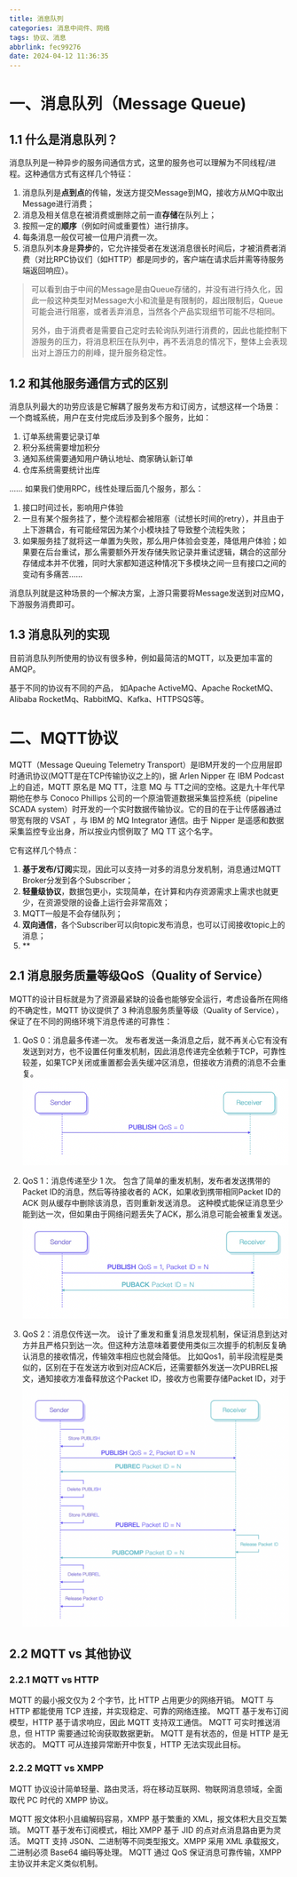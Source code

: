 ```yaml
---
title: 消息队列
categories: 消息中间件、网络
tags: 协议、消息
abbrlink: fec99276
date: 2024-04-12 11:36:35
---
```

 # 一、消息队列（Message Queue)
## 1.1 什么是消息队列？
消息队列是一种异步的服务间通信方式，这里的服务也可以理解为不同线程/进程。这种通信方式有这样几个特征：
1. 消息队列是**点到点**的传输，发送方提交Message到MQ，接收方从MQ中取出Message进行消费；
2. 消息及相关信息在被消费或删除之前一直**存储**在队列上；
3. 按照一定的**顺序**（例如时间或重要性）进行排序。
4. 每条消息一般仅可被一位用户消费一次。
5. 消息队列本身是**异步**的，它允许接受者在发送消息很长时间后，才被消费者消费（对比RPC协议们（如HTTP）都是同步的，客户端在请求后并需等待服务端返回响应）。

>可以看到由于中间的Message是由Queue存储的，并没有进行持久化，因此一般这种类型对Message大小和流量是有限制的，超出限制后，Queue可能会进行阻塞，或者丢弃消息，当然各个产品实现细节可能不尽相同。
>
> 另外，由于消费者是需要自己定时去轮询队列进行消费的，因此也能控制下游服务的压力，将消息积压在队列中，再不丢消息的情况下，整体上会表现出对上游压力的削峰，提升服务稳定性。

## 1.2 和其他服务通信方式的区别
消息队列最大的功劳应该是它解耦了服务发布方和订阅方，试想这样一个场景：
一个商城系统，用户在支付完成后涉及到多个服务，比如：
1. 订单系统需要记录订单
2. 积分系统需要增加积分
3. 通知系统需要通知用户确认地址、商家确认新订单
4. 仓库系统需要统计出库

……
如果我们使用RPC，线性处理后面几个服务，那么：
1. 接口时间过长，影响用户体验
2. 一旦有某个服务挂了，整个流程都会被阻塞（试想长时间的retry），并且由于上下游耦合，有可能经常因为某个小模块挂了导致整个流程失败；
3. 如果服务挂了就将这一单置为失败，那么用户体验会变差，降低用户体验；如果要在后台重试，那么需要额外开发存储失败记录并重试逻辑，耦合的这部分存储成本并不优雅，同时大家都知道这种情况下多模块之间一旦有接口之间的变动有多痛苦……

消息队列就是这种场景的一个解决方案，上游只需要将Message发送到对应MQ，下游服务消费即可。

## 1.3 消息队列的实现
目前消息队列所使用的协议有很多种，例如最简洁的MQTT，以及更加丰富的AMQP。

基于不同的协议有不同的产品， 如Apache ActiveMQ、Apache RocketMQ、Alibaba RocketMq、RabbitMQ、Kafka、HTTPSQS等。

# 二、MQTT协议
MQTT（Message Queuing Telemetry Transport）是IBM开发的一个应用层即时通讯协议(MQTT是在TCP传输协议之上的)，据 Arlen Nipper 在 IBM Podcast 上的自述，MQTT 原名是 MQ TT，注意 MQ 与 TT之间的空格。这是九十年代早期他在参与 Conoco Phillips 公司的一个原油管道数据采集监控系统（pipeline SCADA system）时开发的一个实时数据传输协议。它的目的在于让传感器通过带宽有限的 VSAT ，与 IBM 的 MQ Integrator 通信。由于 Nipper 是遥感和数据采集监控专业出身，所以按业内惯例取了 MQ TT 这个名字。

它有这样几个特点：
1. **基于发布/订阅**实现，因此可以支持一对多的消息分发机制，消息通过MQTT Broker分发到各个Subscriber；
2. **轻量级协议**，数据包更小，实现简单，在计算和内存资源需求上需求也就更少，在资源受限的设备上运行会非常高效；
3. MQTT一般是不会存储队列；
4. **双向通信**，各个Subscriber可以向topic发布消息，也可以订阅接收topic上的消息；
5. **

## 2.1 消息服务质量等级QoS（Quality of Service）
MQTT的设计目标就是为了资源最紧缺的设备也能够安全运行，考虑设备所在网络的不确定性，MQTT 协议提供了 3 种消息服务质量等级（Quality of Service），保证了在不同的网络环境下消息传递的可靠性：

1. QoS 0：消息最多传递一次。
发布者发送一条消息之后，就不再关心它有没有发送到对方，也不设置任何重发机制，因此消息传递完全依赖于TCP，可靠性较差，如果TCP关闭或重置都会丢失缓冲区消息，但接收方消费的消息不会重复。 
![](../images/消息队列/Qos0.jpg)

2. QoS 1：消息传递至少 1 次。
包含了简单的重发机制，发布者发送携带的Packet ID的消息，然后等待接收者的 ACK，如果收到携带相同Packet ID的 ACK 则从缓存中删除该消息，否则重新发送消息。
这种模式能保证消息至少能到达一次，但如果由于网络问题丢失了ACK，那么消息可能会被重复发送。
![](../images/消息队列/Qos1.jpg)

3. QoS 2：消息仅传送一次。
设计了重发和重复消息发现机制，保证消息到达对方并且严格只到达一次。但这种方法意味着要使用类似三次握手的机制反复确认消息的接收情况，传输效率相应也就会降低。
比如Qos1，前半段流程是类似的，区别在于在发送方收到对应ACK后，还需要额外发送一次PUBREL报文，通知接收方准备释放这个Packet ID，接收方也需要存储Packet ID，对于
![](../images/消息队列/Qos2.jpg)

## 2.2 MQTT vs 其他协议
### 2.2.1 MQTT vs HTTP
MQTT 的最小报文仅为 2 个字节，比 HTTP 占用更少的网络开销。
MQTT 与 HTTP 都能使用 TCP 连接，并实现稳定、可靠的网络连接。
MQTT 基于发布订阅模型，HTTP 基于请求响应，因此 MQTT 支持双工通信。
MQTT 可实时推送消息，但 HTTP 需要通过轮询获取数据更新。
MQTT 是有状态的，但是 HTTP 是无状态的。
MQTT 可从连接异常断开中恢复，HTTP 无法实现此目标。

### 2.2.2 MQTT vs XMPP
MQTT 协议设计简单轻量、路由灵活，将在移动互联网、物联网消息领域，全面取代 PC 时代的 XMPP 协议。

MQTT 报文体积小且编解码容易，XMPP 基于繁重的 XML，报文体积大且交互繁琐。
MQTT 基于发布订阅模式，相比 XMPP 基于 JID 的点对点消息路由更为灵活。
MQTT 支持 JSON、二进制等不同类型报文。XMPP 采用 XML 承载报文，二进制必须 Base64 编码等处理。
MQTT 通过 QoS 保证消息可靠传输，XMPP 主协议并未定义类似机制。
